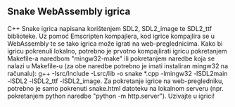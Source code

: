 ## Snake WebAssembly igrica
C++ Snake igrica napisana korištenjem SDL2, SDL2_image te SDL2_ttf biblioteke.
Uz pomoć Emscripten kompajlera, kod igrice kompajlira se u WebAssembly te se tako
igrica može igrati na web-preglednicima.
Kako bi igricu pokrenuli lokalno, potrebno je prvotno kompajlirati igricu pokretanjem
Makefile-a naredbom "mingw32-make" ili pokretanjem naredbe koja se nalazi u Makefile-u 
(za obe naredbe potrebno je imati instaliran mingw32 na računalu):
    g++ -Isrc/Include -Lsrc/lib -o snake *.cpp -lmingw32 -lSDL2main -lSDL2 -lSDL2_ttf -lSDL2_image.
Za pokretanje igrice na web-pregledniku, potrebno je samo pokrenuti snake.html
datoteku na lokalnom serveru (npr. pokretanjem python naredbe "python -m http.server").
Uzivajte u igrici!
